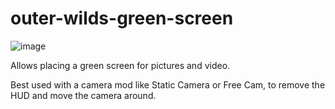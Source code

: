 # outer-wilds-green-screen

![image](https://user-images.githubusercontent.com/22628069/225514967-cc902d40-84f2-4980-912c-2e624adb0d69.png)

Allows placing a green screen for pictures and video.

Best used with a camera mod like Static Camera or Free Cam, to remove the HUD and move the camera around.
